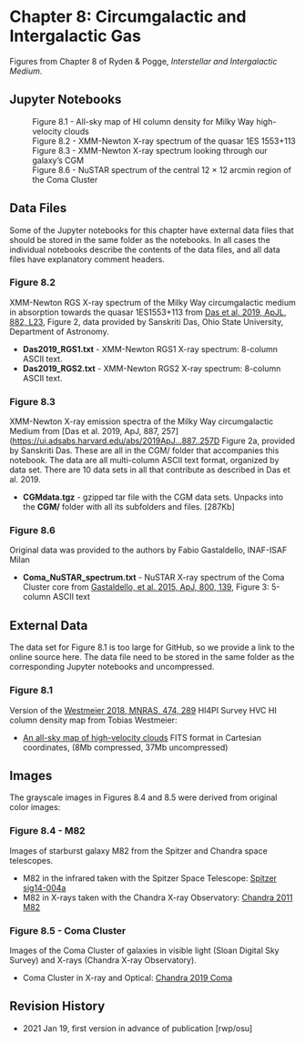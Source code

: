 # Chapter 8: Circumgalactic and Intergalactic Gas

Figures from Chapter 8 of Ryden & Pogge, *Interstellar and Intergalactic Medium*.

## Jupyter Notebooks
<dl>
<dd>Figure 8.1 - All-sky map of HI column density for Milky Way high-velocity clouds
<dd>Figure 8.2 - XMM-Newton X-ray spectrum of the quasar 1ES 1553+113
<dd>Figure 8.3 - XMM-Newton X-ray spectrum looking through our galaxy’s CGM
<dd>Figure 8.6 - NuSTAR spectrum of the central 12 × 12 arcmin region of the Coma Cluster
</dl>

## Data Files

Some of the Jupyter notebooks for this chapter have external data files that should be stored in the same
folder as the notebooks.  In all cases the individual notebooks describe the contents of the data files, 
and all data files have explanatory comment headers.

### Figure 8.2
XMM-Newton RGS X-ray spectrum of the Milky Way circumgalactic medium in absorption towards the quasar 1ES1553+113 from
[Das et al. 2019, ApJL, 882, L23](https://ui.adsabs.harvard.edu/abs/2019ApJ...882L..23D), Figure 2, data provided by
Sanskriti Das, Ohio State University, Department of Astronomy.
* **Das2019_RGS1.txt** - XMM-Newton RGS1 X-ray spectrum: 8-column ASCII text.
* **Das2019_RGS2.txt** - XMM-Newton RGS2 X-ray spectrum: 8-column ASCII text.

### Figure 8.3
XMM-Newton X-ray emission spectra of the Milky Way circumgalactic Medium from [Das et al. 2019, ApJ, 887, 257](https://ui.adsabs.harvard.edu/abs/2019ApJ...887..257D
Figure 2a, provided by Sanskriti Das.  These are all in the CGM/ folder that accompanies this notebook. The data are all multi-column ASCII text format,
organized by data set. There are 10 data sets in all that contribute as described in Das et al. 2019. 
* **CGMdata.tgz** - gzipped tar file with the CGM data sets.  Unpacks into the **CGM/** folder with all its subfolders and files. [287Kb]

### Figure 8.6
Original data was provided to the authors by Fabio Gastaldello, INAF-ISAF Milan
* **Coma_NuSTAR_spectrum.txt** - NuSTAR X-ray spectrum of the Coma Cluster core from [Gastaldello, et al. 2015, ApJ, 800, 139](https://ui.adsabs.harvard.edu/abs/2015ApJ...800..139G/), Figure 3: 5-column ASCII text

## External Data
The data set for Figure 8.1 is too large for GitHub, so we provide a link to the online source here.  The data file need to be
stored in the same folder as the corresponding Jupyter notebooks and uncompressed.

### Figure 8.1
Version of the [Westmeier 2018, MNRAS, 474, 289](https://ui.adsabs.harvard.edu/abs/2018MNRAS.474..289W) HI4PI Survey HVC HI column density map from Tobias Westmeier:
* [An all-sky map of high-velocity clouds](https://www.atnf.csiro.au/people/Tobias.Westmeier/research_hvcsky.php#download) FITS format in Cartesian coordinates,
(8Mb compressed, 37Mb uncompressed)

## Images
The grayscale images in Figures 8.4 and 8.5 were derived from original color images:

### Figure 8.4 - M82
Images of starburst galaxy M82 from the Spitzer and Chandra space telescopes.
  * M82 in the infrared taken with the Spitzer Space Telescope: [Spitzer sig14-004a](http://www.spitzer.caltech.edu/images/5743-sig14-004a-The-Cigar-Galaxy-M82)
  * M82 in X-rays taken with the Chandra X-ray Observatory: [Chandra 2011 M82](https://chandra.harvard.edu/photo/2011/m82/)

### Figure 8.5 - Coma Cluster
Images of the Coma Cluster of galaxies in visible light (Sloan Digital Sky Survey) and X-rays (Chandra X-ray Observatory).
  * Coma Cluster in X-ray and Optical: [Chandra 2019 Coma](https://chandra.harvard.edu/photo/2019/coma/)

## Revision History

* 2021 Jan 19, first version in advance of publication [rwp/osu]
